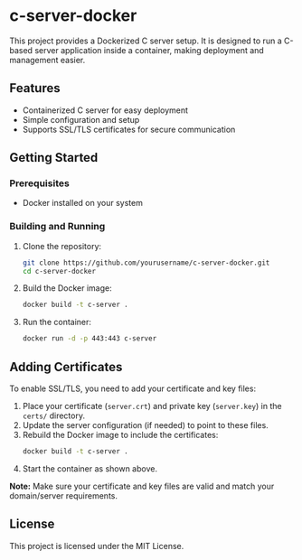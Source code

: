 
# c-server-docker

This project provides a Dockerized C server setup. It is designed to run a C-based server application inside a container, making deployment and management easier.

## Features

- Containerized C server for easy deployment
- Simple configuration and setup
- Supports SSL/TLS certificates for secure communication

## Getting Started

### Prerequisites

- Docker installed on your system

### Building and Running

1. Clone the repository:
    ```bash
    git clone https://github.com/yourusername/c-server-docker.git
    cd c-server-docker
    ```
2. Build the Docker image:
    ```bash
    docker build -t c-server .
    ```
3. Run the container:
    ```bash
    docker run -d -p 443:443 c-server
    ```

## Adding Certificates

To enable SSL/TLS, you need to add your certificate and key files:

1. Place your certificate (`server.crt`) and private key (`server.key`) in the `certs/` directory.
2. Update the server configuration (if needed) to point to these files.
3. Rebuild the Docker image to include the certificates:
    ```bash
    docker build -t c-server .
    ```
4. Start the container as shown above.

**Note:** Make sure your certificate and key files are valid and match your domain/server requirements.

## License

This project is licensed under the MIT License.